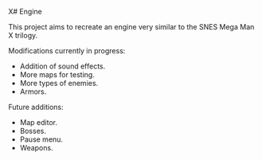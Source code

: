 X# Engine

This project aims to recreate an engine very similar to the SNES Mega Man X trilogy.

Modifications currently in progress:

- Addition of sound effects.
- More maps for testing.
- More types of enemies.
- Armors.

Future additions:

- Map editor.
- Bosses.
- Pause menu.
- Weapons.